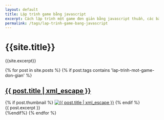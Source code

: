 ```yaml
---
layout: default
title: Lập trình game bằng javascript
excerpt: Cách lập trình một game đơn giản bằng javascript thuần, các bài viết hướng dẫn dễ hiểu nhất
permalink: /tags/lap-trinh-game-bang-javascript
---
```

<div id="index">
<div class="category_detail">
    <h1>{{site.title}}</h1>
    <p>{{site.excerpt}}</p>
</div>
{% for post in site.posts %}
{% if post.tags contains 'lap-trinh-mot-game-don-gian' %}
<article class="post" itemscope itemtype="http://schema.org/Article">
  <h1 itemprop="name"><a itemprop="url" href="{{ site.site_url }}{{ post.url }}" title="{{ post.title | xml_escape }}" >{{ post.title | xml_escape }}</a></h1>
  {% if post.thumbnail %}
  <a href="{{ post.url }}"><img itemprop="image" src="{{ site.site_url }}/images/{{ post.thumbnail }}" alt="{{ post.title | xml_escape }}" class="post_thumbnail"></a>
  {% endif %}
  <div class="excerpt" itemprop="description">
    {{ post.excerpt }}
  </div>
  <div class="clear"></div>
</article>
{%endif%}
{% endfor %}
</div>
